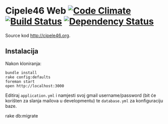 # Cipele46 Web [![Code Climate](https://codeclimate.com/github/cipele46/cipele46-web.png)](https://codeclimate.com/github/cipele46/cipele46-web) [![Build Status](https://travis-ci.org/cipele46/cipele46-web.png?branch=master)](https://travis-ci.org/cipele46/cipele46-web) [![Dependency Status](https://gemnasium.com/cipele46/cipele46-web.png)](https://gemnasium.com/cipele46/cipele46-web)

Source kod http://cipele46.org.

## Instalacija

Nakon kloniranja:

```shell
bundle install
rake config:defaults
foreman start
open http://localhost:3000
```

Editiraj `application.yml` i namjesti svoj gmail username/password (bit će korišten za slanja mailova u developmentu) te `database.yml` za konfiguraciju baze.

rake db:migrate
